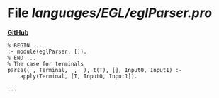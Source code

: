 # File _languages/EGL/eglParser.pro_
**[GitHub](https://github.com/softlang/yas/blob/master/languages/EGL/eglParser.pro)**
```
% BEGIN ...
:- module(eglParser, []).
% END ...
% The case for terminals
parse((_, Terminal, _, _), t(T), [], Input0, Input1) :-
    apply(Terminal, [T, Input0, Input1]).

...
```
